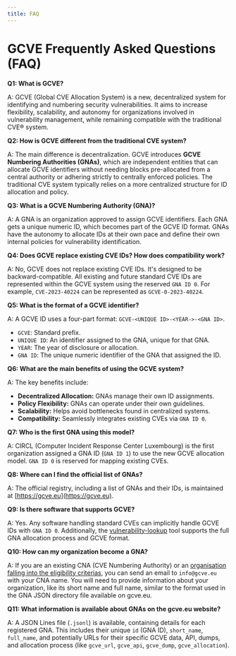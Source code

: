 ```yaml
---
title: FAQ 
---
```


# GCVE Frequently Asked Questions (FAQ)

**Q1: What is GCVE?**

A: GCVE (Global CVE Allocation System) is a new, decentralized system for identifying and numbering security vulnerabilities. It aims to increase flexibility, scalability, and autonomy for organizations involved in vulnerability management, while remaining compatible with the traditional CVE® system.

**Q2: How is GCVE different from the traditional CVE system?**

A: The main difference is decentralization. GCVE introduces **GCVE Numbering Authorities (GNAs)**, which are independent entities that can allocate GCVE identifiers without needing blocks pre-allocated from a central authority or adhering strictly to centrally enforced policies. The traditional CVE system typically relies on a more centralized structure for ID allocation and policy.

**Q3: What is a GCVE Numbering Authority (GNA)?**

A: A GNA is an organization approved to assign GCVE identifiers. Each GNA gets a unique numeric ID, which becomes part of the GCVE ID format. GNAs have the autonomy to allocate IDs at their own pace and define their own internal policies for vulnerability identification.

**Q4: Does GCVE replace existing CVE IDs? How does compatibility work?**

A: No, GCVE does not replace existing CVE IDs. It's designed to be backward-compatible. All existing and future standard CVE IDs are represented within the GCVE system using the reserved `GNA ID 0`. For example, `CVE-2023-40224` can be represented as `GCVE-0-2023-40224`.

**Q5: What is the format of a GCVE identifier?**

A: A GCVE ID uses a four-part format: `GCVE-<UNIQUE ID>-<YEAR->-<GNA ID>`.
*   `GCVE`: Standard prefix.
*   `UNIQUE ID`: An identifier assigned to the GNA, unique for that GNA.
*   `YEAR`: The year of disclosure or allocation.
*   `GNA ID`: The unique numeric identifier of the GNA that assigned the ID.

**Q6: What are the main benefits of using the GCVE system?**

A: The key benefits include:
*   **Decentralized Allocation:** GNAs manage their own ID assignments.
*   **Policy Flexibility:** GNAs can operate under their own guidelines.
*   **Scalability:** Helps avoid bottlenecks found in centralized systems.
*   **Compatibility:** Seamlessly integrates existing CVEs via `GNA ID 0`.

**Q7: Who is the first GNA using this model?**

A: CIRCL (Computer Incident Response Center Luxembourg) is the first organization assigned a GNA ID (`GNA ID 1`) to use the new GCVE allocation model. `GNA ID 0` is reserved for mapping existing CVEs.

**Q8: Where can I find the official list of GNAs?**

A: The official registry, including a list of GNAs and their IDs, is maintained at [https://gcve.eu](https://gcve.eu).

**Q9: Is there software that supports GCVE?**

A: Yes. Any software handling standard CVEs can implicitly handle GCVE IDs with `GNA ID 0`. Additionally, the [vulnerability-lookup](https://www.vulnerability-lookup.org) tool supports the full GNA allocation process and GCVE format.

**Q10: How can my organization become a GNA?**

A: If you are an existing CNA (CVE Numbering Authority) or an [organisation falling into the eligibility criterias](https://gcve.eu/about/#eligibility-and-process-to-obtain-a-gna-id), you can send an email to `info@gcve.eu` with your CNA name. You will need to provide information about your organization, like its short name and full name, similar to the format used in the GNA JSON directory file available on gcve.eu.

**Q11: What information is available about GNAs on the gcve.eu website?**

A: A JSON Lines file (`.jsonl`) is available, containing details for each registered GNA. This includes their unique `id` (GNA ID), `short_name`, `full_name`, and potentially URLs for their specific GCVE data, API, dumps, and allocation process (like `gcve_url`, `gcve_api`, `gcve_dump`, `gcve_allocation`).

